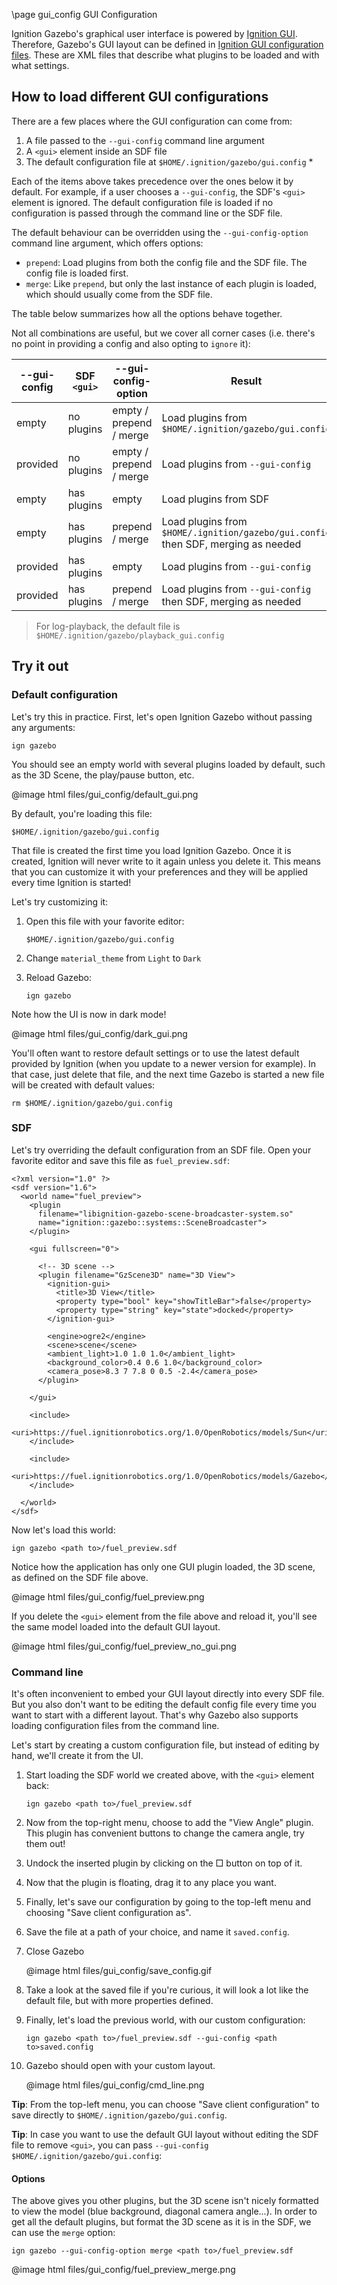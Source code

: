 \page gui_config GUI Configuration

Ignition Gazebo's graphical user interface is powered by
[Ignition GUI](https://ignitionrobotics.org/libs/gui). Therefore, Gazebo's
GUI layout can be defined in
[Ignition GUI configuration files](https://ignitionrobotics.org/api/gui/2.1/config.html).
These are XML files that describe what plugins to be loaded and with what
settings.

## How to load different GUI configurations

There are a few places where the GUI configuration can come from:

1. A file passed to the `--gui-config` command line argument
2. A `<gui>` element inside an SDF file
3. The default configuration file at `$HOME/.ignition/gazebo/gui.config` \*

Each of the items above takes precedence over the ones below it by default.
For example, if a user chooses a `--gui-config`, the SDF's `<gui>` element is
ignored. The default configuration file is loaded if no configuration is
passed through the command line or the SDF file.

The default behaviour can be overridden using the `--gui-config-option`
command line argument, which offers options:

* `prepend`: Load plugins from both the config file and the SDF file. The config
  file is loaded first.
* `merge`: Like `prepend`, but only the last instance of each plugin is loaded,
  which should usually come from the SDF file.

The table below summarizes how all the options behave together.

Not all
combinations are useful, but we cover all corner cases (i.e. there's no point
in providing a config and also opting to `ignore` it):

--gui-config | SDF `<gui>`  | --gui-config-option     | Result
------------ | ------------ | ----------------------- | ------
empty        | no plugins   | empty / prepend / merge | Load plugins from `$HOME/.ignition/gazebo/gui.config`
provided     | no plugins   | empty / prepend / merge | Load plugins from `--gui-config`
empty        | has plugins  | empty                   | Load plugins from SDF
empty        | has plugins  | prepend / merge         | Load plugins from `$HOME/.ignition/gazebo/gui.config` then SDF, merging as needed
provided     | has plugins  | empty                   | Load plugins from `--gui-config`
provided     | has plugins  | prepend / merge         | Load plugins from `--gui-config` then SDF, merging as needed

> For log-playback, the default file is
> `$HOME/.ignition/gazebo/playback_gui.config`

## Try it out

### Default configuration

Let's try this in practice. First, let's open Ignition Gazebo without passing
any arguments:

`ign gazebo`

You should see an empty world with several plugins loaded by default, such as the
3D Scene, the play/pause button, etc.

@image html files/gui_config/default_gui.png

By default, you're loading this file:

`$HOME/.ignition/gazebo/gui.config`

That file is created the first time you load Ignition Gazebo. Once it is
created, Ignition will never write to it again unless you delete it. This
means that you can customize it with your preferences and they will be applied
every time Ignition is started!

Let's try customizing it:

1. Open this file with your favorite editor:

    `$HOME/.ignition/gazebo/gui.config`

2. Change `material_theme` from `Light` to `Dark`

3. Reload Gazebo:

    `ign gazebo`

Note how the UI is now in dark mode!

@image html files/gui_config/dark_gui.png

You'll often want to restore default settings or to use the latest default
provided by Ignition (when you update to a newer version for example). In
that case, just delete that file, and the next time Gazebo is started a new file
will be created with default values:

`rm $HOME/.ignition/gazebo/gui.config`

### SDF

Let's try overriding the default configuration from an SDF file. Open your
favorite editor and save this file as `fuel_preview.sdf`:

```
<?xml version="1.0" ?>
<sdf version="1.6">
  <world name="fuel_preview">
    <plugin
      filename="libignition-gazebo-scene-broadcaster-system.so"
      name="ignition::gazebo::systems::SceneBroadcaster">
    </plugin>

    <gui fullscreen="0">

      <!-- 3D scene -->
      <plugin filename="GzScene3D" name="3D View">
        <ignition-gui>
          <title>3D View</title>
          <property type="bool" key="showTitleBar">false</property>
          <property type="string" key="state">docked</property>
        </ignition-gui>

        <engine>ogre2</engine>
        <scene>scene</scene>
        <ambient_light>1.0 1.0 1.0</ambient_light>
        <background_color>0.4 0.6 1.0</background_color>
        <camera_pose>8.3 7 7.8 0 0.5 -2.4</camera_pose>
      </plugin>

    </gui>

    <include>
      <uri>https://fuel.ignitionrobotics.org/1.0/OpenRobotics/models/Sun</uri>
    </include>

    <include>
      <uri>https://fuel.ignitionrobotics.org/1.0/OpenRobotics/models/Gazebo</uri>
    </include>

  </world>
</sdf>
```

Now let's load this world:

`ign gazebo <path to>/fuel_preview.sdf`

Notice how the application has only one GUI plugin loaded, the 3D scene, as defined
on the SDF file above.

@image html files/gui_config/fuel_preview.png

If you delete the `<gui>` element from the file above and reload it, you'll see
the same model loaded into the default GUI layout.

@image html files/gui_config/fuel_preview_no_gui.png

### Command line

It's often inconvenient to embed your GUI layout directly into every SDF file.
But you also don't want to be editing the default config file every time you
want to start with a different layout. That's why Gazebo also supports loading
configuration files from the command line.

Let's start by creating a custom configuration file, but instead of editing by
hand, we'll create it from the UI.

1. Start loading the SDF world we created above, with the `<gui>` element back:

    `ign gazebo <path to>/fuel_preview.sdf`

2. Now from the top-right menu, choose to add the "View Angle" plugin. This
   plugin has convenient buttons to change the camera angle, try them out!

3. Undock the inserted plugin by clicking on the □  button on top of it.

4. Now that the plugin is floating, drag it to any place you want.

5. Finally, let's save our configuration by going to the top-left menu
   and choosing "Save client configuration as".

6. Save the file at a path of your choice, and name it `saved.config`.

7. Close Gazebo

    @image html files/gui_config/save_config.gif

8. Take a look at the saved file if you're curious, it will look a lot like
   the default file, but with more properties defined.

9. Finally, let's load the previous world, with our custom configuration:

    `ign gazebo <path to>/fuel_preview.sdf --gui-config <path to>saved.config`

10. Gazebo should open with your custom layout.

    @image html files/gui_config/cmd_line.png

**Tip**: From the top-left menu, you can choose "Save client configuration" to
save directly to `$HOME/.ignition/gazebo/gui.config`.

**Tip**: In case you want to use the default GUI layout without editing the SDF file to
remove `<gui>`, you can pass `--gui-config $HOME/.ignition/gazebo/gui.config`:

#### Options

The above gives you other plugins, but the 3D scene isn't nicely formatted to
view the model (blue background, diagonal camera angle...). In order to get all
the default plugins, but format the 3D scene as it is in the SDF, we can use the
`merge` option:

`ign gazebo --gui-config-option merge <path to>/fuel_preview.sdf`

@image html files/gui_config/fuel_preview_merge.png

